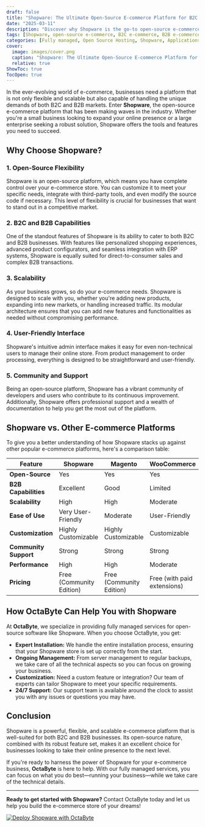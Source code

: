 ```yaml
---
draft: false
title: "Shopware: The Ultimate Open-Source E-commerce Platform for B2C and B2B Success"
date: "2025-03-11"
description: "Discover why Shopware is the go-to open-source e-commerce platform for both B2C and B2B businesses. Learn about its features, benefits, and how it compares to other leading e-commerce solutions."
tags: [Shopware, open-source e-commerce, B2C e-commerce, B2B e-commerce, e-commerce platform, Shopware vs Magento, Shopware vs WooCommerce, managed e-commerce services, OctaByte]
categories: [Fully managed, Open Source Hosting, Shopware, Applications, E Commerce]
cover:
  image: images/cover.png
  caption: "Shopware: The Ultimate Open-Source E-commerce Platform for B2C and B2B Success"
  relative: true
ShowToc: true
TocOpen: true
---
```



In the ever-evolving world of e-commerce, businesses need a platform that is not only flexible and scalable but also capable of handling the unique demands of both B2C and B2B markets. Enter **Shopware**, the open-source e-commerce platform that has been making waves in the industry. Whether you're a small business looking to expand your online presence or a large enterprise seeking a robust solution, Shopware offers the tools and features you need to succeed.

## Why Choose Shopware?

### 1. **Open-Source Flexibility**
Shopware is an open-source platform, which means you have complete control over your e-commerce store. You can customize it to meet your specific needs, integrate with third-party tools, and even modify the source code if necessary. This level of flexibility is crucial for businesses that want to stand out in a competitive market.

### 2. **B2C and B2B Capabilities**
One of the standout features of Shopware is its ability to cater to both B2C and B2B businesses. With features like personalized shopping experiences, advanced product configurators, and seamless integration with ERP systems, Shopware is equally suited for direct-to-consumer sales and complex B2B transactions.

### 3. **Scalability**
As your business grows, so do your e-commerce needs. Shopware is designed to scale with you, whether you're adding new products, expanding into new markets, or handling increased traffic. Its modular architecture ensures that you can add new features and functionalities as needed without compromising performance.

### 4. **User-Friendly Interface**
Shopware's intuitive admin interface makes it easy for even non-technical users to manage their online store. From product management to order processing, everything is designed to be straightforward and user-friendly.

### 5. **Community and Support**
Being an open-source platform, Shopware has a vibrant community of developers and users who contribute to its continuous improvement. Additionally, Shopware offers professional support and a wealth of documentation to help you get the most out of the platform.

## Shopware vs. Other E-commerce Platforms

To give you a better understanding of how Shopware stacks up against other popular e-commerce platforms, here's a comparison table:

| Feature                | Shopware               | Magento                | WooCommerce           |
|------------------------|------------------------|------------------------|-----------------------|
| **Open-Source**        | Yes                    | Yes                    | Yes                   |
| **B2B Capabilities**   | Excellent              | Good                   | Limited               |
| **Scalability**        | High                   | High                   | Moderate              |
| **Ease of Use**        | Very User-Friendly     | Moderate               | User-Friendly         |
| **Customization**      | Highly Customizable    | Highly Customizable    | Customizable          |
| **Community Support**  | Strong                 | Strong                 | Strong                |
| **Performance**        | High                   | High                   | Moderate              |
| **Pricing**            | Free (Community Edition) | Free (Community Edition) | Free (with paid extensions) |

## How OctaByte Can Help You with Shopware

At **OctaByte**, we specialize in providing fully managed services for open-source software like Shopware. When you choose OctaByte, you get:

- **Expert Installation:** We handle the entire installation process, ensuring that your Shopware store is set up correctly from the start.
- **Ongoing Management:** From server management to regular backups, we take care of all the technical aspects so you can focus on growing your business.
- **Customization:** Need a custom feature or integration? Our team of experts can tailor Shopware to meet your specific requirements.
- **24/7 Support:** Our support team is available around the clock to assist you with any issues or questions you may have.

## Conclusion

Shopware is a powerful, flexible, and scalable e-commerce platform that is well-suited for both B2C and B2B businesses. Its open-source nature, combined with its robust feature set, makes it an excellent choice for businesses looking to take their online presence to the next level.

If you're ready to harness the power of Shopware for your e-commerce business, **OctaByte** is here to help. With our fully managed services, you can focus on what you do best—running your business—while we take care of the technical details.

---

**Ready to get started with Shopware?** Contact OctaByte today and let us help you build the e-commerce store of your dreams!

[![Deploy Shopware with OctaByte](/images/deploy-on-octabyte.png)](https://octabyte.io/fully-managed-open-source-services/applications/e-commerce/shopware)